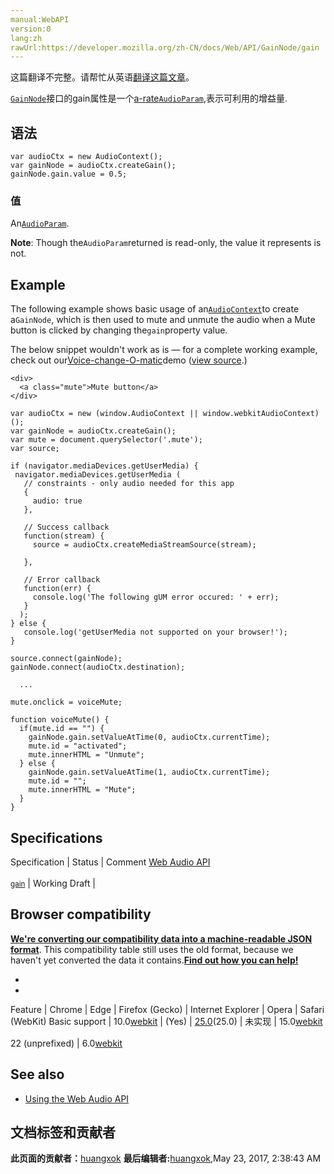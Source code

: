 ```yaml
---
manual:WebAPI
version:0
lang:zh
rawUrl:https://developer.mozilla.org/zh-CN/docs/Web/API/GainNode/gain
---
```




这篇翻译不完整。请帮忙从英语[翻译这篇文章](%23039 "")。






[`GainNode`](%2721 "增益是一个无单位量，会对所有输入声道的音频进行相应的增加。当对 GainNode 进行修改时，新的增益会通过 de-zippering 算法进行应用，以防止出现“咔嗒”的奇怪声响。")接口的gain属性是一个[a-rate](%3760 "")[`AudioParam`](%2551 "下面有两种类型的 AudioParam, a-rate 和 k-rate 参数："),表示可利用的增益量.



## 语法<a name="语法"></a>

```
var audioCtx = new AudioContext();
var gainNode = audioCtx.createGain();
gainNode.gain.value = 0.5;
```

### 值<a name="值"></a>


An[`AudioParam`](%2551 "下面有两种类型的 AudioParam, a-rate 和 k-rate 参数：").



**Note**: Though the`AudioParam`returned is read-only, the value it represents is not.



## Example<a name="Example"></a>


The following example shows basic usage of an[`AudioContext`](%3818 "The AudioContext interface represents an audio-processing graph built from audio modules linked together, each represented by an AudioNode. An audio context controls both the creation of the nodes it contains and the execution of the audio processing, or decoding. You need to create an AudioContext before you do anything else, as everything happens inside a context.")to create a`GainNode`, which is then used to mute and unmute the audio when a Mute button is clicked by changing the`gain`property value.



The below snippet wouldn&#39;t work as is — for a complete working example, check out our[Voice-change-O-matic](%3430 "")demo ([view source](%11462 "").)


```
<div>
  <a class="mute">Mute button</a>
</div>
```

```
var audioCtx = new (window.AudioContext || window.webkitAudioContext)();
var gainNode = audioCtx.createGain();
var mute = document.querySelector('.mute');
var source;

if (navigator.mediaDevices.getUserMedia) {
 navigator.mediaDevices.getUserMedia (
   // constraints - only audio needed for this app
   {
     audio: true
   },

   // Success callback
   function(stream) {
     source = audioCtx.createMediaStreamSource(stream);

   },

   // Error callback
   function(err) {
     console.log('The following gUM error occured: ' + err);
   }
  );
} else {
   console.log('getUserMedia not supported on your browser!');
}

source.connect(gainNode);
gainNode.connect(audioCtx.destination);

  ...

mute.onclick = voiceMute;

function voiceMute() {
  if(mute.id == "") {
    gainNode.gain.setValueAtTime(0, audioCtx.currentTime);
    mute.id = "activated";
    mute.innerHTML = "Unmute";
  } else {
    gainNode.gain.setValueAtTime(1, audioCtx.currentTime);
    mute.id = "";
    mute.innerHTML = "Mute";
  }
}
```

## Specifications<a name="Specifications"></a>
Specification | Status | Comment 
[Web Audio API<br></br><small>gain</small>](%23040 "") | Working Draft |  


## Browser compatibility<a name="Browser_compatibility"></a>


**[We&#39;re converting our compatibility data into a machine-readable JSON format](%3344 "")**. This compatibility table still uses the old format, because we haven&#39;t yet converted the data it contains.**[Find out how you can help!](%3392 "")**


* 
* 
Feature | Chrome | Edge | Firefox (Gecko) | Internet Explorer | Opera | Safari (WebKit) 
Basic support | 10.0[webkit](%3568 "The name of this feature is prefixed with 'webkit' as this browser considers it experimental") | (Yes) | [25.0](%3679 "Released on 2013-10-29.")(25.0) | 未实现 | 15.0[webkit](%3568 "The name of this feature is prefixed with 'webkit' as this browser considers it experimental")<br></br>22 (unprefixed) | 6.0[webkit](%3568 "The name of this feature is prefixed with 'webkit' as this browser considers it experimental") 





## See also<a name="See_also"></a>

* [Using the Web Audio API](%3811 "")



## 文档标签和贡献者
**此页面的贡献者：**[huangxok](%3914 "")
**最后编辑者:**[huangxok](%3914 ""),<time>May 23, 2017, 2:38:43 AM</time>


